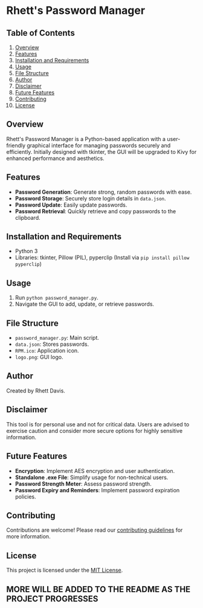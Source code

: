 
# Rhett's Password Manager

## Table of Contents
1. [Overview](#overview)
2. [Features](#features)
3. [Installation and Requirements](#installation-and-requirements)
4. [Usage](#usage)
5. [File Structure](#file-structure)
6. [Author](#author)
7. [Disclaimer](#disclaimer)
8. [Future Features](#future-features)
9. [Contributing](#contributing)
10. [License](#license)


## Overview
Rhett's Password Manager is a Python-based application with a user-friendly graphical interface for managing passwords securely and efficiently. Initially designed with tkinter, the GUI will be upgraded to Kivy for enhanced performance and aesthetics. 

## Features
- **Password Generation**: Generate strong, random passwords with ease.
- **Password Storage**: Securely store login details in `data.json`.
- **Password Update**: Easily update passwords.
- **Password Retrieval**: Quickly retrieve and copy passwords to the clipboard.

## Installation and Requirements
- Python 3
- Libraries: tkinter, Pillow (PIL), pyperclip (Install via `pip install pillow pyperclip`)

## Usage
1. Run `python password_manager.py`.
2. Navigate the GUI to add, update, or retrieve passwords.

## File Structure
- `password_manager.py`: Main script.
- `data.json`: Stores passwords.
- `RPM.ico`: Application icon.
- `logo.png`: GUI logo.

## Author
Created by Rhett Davis.

## Disclaimer
This tool is for personal use and not for critical data. Users are advised to exercise caution and consider more secure options for highly sensitive information.

## Future Features
- **Encryption**: Implement AES encryption and user authentication.
- **Standalone .exe File**: Simplify usage for non-technical users.
- **Password Strength Meter**: Assess password strength.
- **Password Expiry and Reminders**: Implement password expiration policies.

## Contributing
Contributions are welcome! Please read our [contributing guidelines](CONTRIBUTING.md) for more information.

## License
This project is licensed under the [MIT License](LICENSE.md).

## MORE WILL BE ADDED TO THE README AS THE PROJECT PROGRESSES



